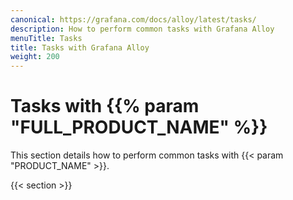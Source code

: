```yaml
---
canonical: https://grafana.com/docs/alloy/latest/tasks/
description: How to perform common tasks with Grafana Alloy
menuTitle: Tasks
title: Tasks with Grafana Alloy
weight: 200
---
```


# Tasks with {{% param "FULL_PRODUCT_NAME" %}}

This section details how to perform common tasks with {{< param "PRODUCT_NAME" >}}.

{{< section >}}
